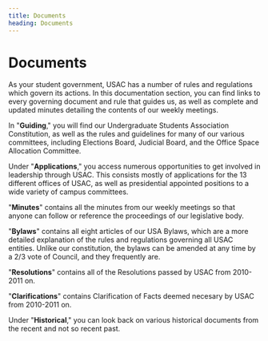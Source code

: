 ```yaml
---
title: Documents
heading: Documents
---
```


# Documents

As your student government, USAC has a number of rules and regulations which govern its actions.  In this documentation section, you can find links to every governing document and rule that guides us, as well as complete and updated minutes detailing the contents of our weekly meetings.

In "**Guiding**," you will find our Undergraduate Students Association Constitution, as well as the rules and guidelines for many of our various committees, including Elections Board, Judicial Board, and the Office Space Allocation Committee.

Under "**Applications**," you access numerous opportunities to get involved in leadership through USAC.  This consists mostly of applications for the 13 different offices of USAC, as well as presidential appointed positions to a wide variety of campus committees.

"**Minutes**" contains all the minutes from our weekly meetings so that anyone can follow or reference the proceedings of our legislative body.

"**Bylaws**" contains all eight articles of our USA Bylaws,  which are a more detailed explanation of the rules and regulations governing all USAC entities.  Unlike our constitution, the bylaws can be amended at any time by a 2/3 vote of Council, and they frequently are.

"**Resolutions**" contains all of the Resolutions passed by USAC from 2010-2011 on.

"**Clarifications**" contains Clarification of Facts deemed necesary by USAC from 2010-2011 on.

Under "**Historical**," you can look back on various historical documents from the recent and not so recent past.
